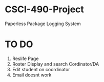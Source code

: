 # CSCI-490-Project
Paperless Package Logging System
# TO DO
1) Reslife Page
2) Roster Display and search  Cordinator/DA
3) Edit student on coordinator
4) Email doesnt work

